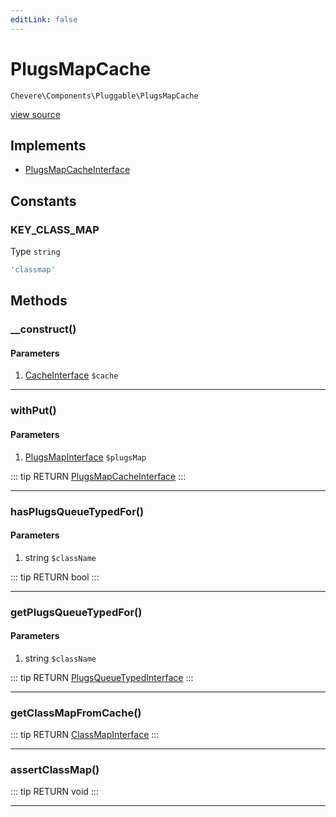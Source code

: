```yaml
---
editLink: false
---
```


# PlugsMapCache

`Chevere\Components\Pluggable\PlugsMapCache`

[view source](https://github.com/chevere/chevere/blob/master/Pluggable/PlugsMapCache.php)

## Implements

- [PlugsMapCacheInterface](../../Interfaces/Pluggable/PlugsMapCacheInterface.md)

## Constants

### KEY_CLASS_MAP

Type `string`

```php
'classmap'
```

## Methods

### __construct()

#### Parameters

1. [CacheInterface](../../Interfaces/Cache/CacheInterface.md) `$cache`

---

### withPut()

#### Parameters

1. [PlugsMapInterface](../../Interfaces/Pluggable/PlugsMapInterface.md) `$plugsMap`

::: tip RETURN
[PlugsMapCacheInterface](../../Interfaces/Pluggable/PlugsMapCacheInterface.md)
:::

---

### hasPlugsQueueTypedFor()

#### Parameters

1. string `$className`

::: tip RETURN
bool
:::

---

### getPlugsQueueTypedFor()

#### Parameters

1. string `$className`

::: tip RETURN
[PlugsQueueTypedInterface](../../Interfaces/Pluggable/PlugsQueueTypedInterface.md)
:::

---

### getClassMapFromCache()

::: tip RETURN
[ClassMapInterface](../../Interfaces/ClassMap/ClassMapInterface.md)
:::

---

### assertClassMap()

::: tip RETURN
void
:::

---
